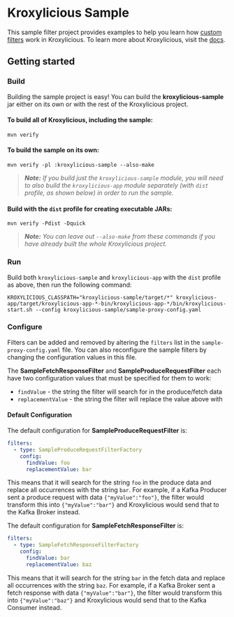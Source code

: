 # Kroxylicious Sample

This sample filter project provides examples to help you learn
how [custom filters](https://kroxylicious.io/kroxylicious/#_custom_filters) work in Kroxylicious. To learn more about
Kroxylicious, visit the [docs](https://kroxylicious.io/kroxylicious).

## Getting started

### Build

Building the sample project is easy! You can build the **kroxylicious-sample** jar either on its own or with the rest of
the Kroxylicious project.

#### To build all of Kroxylicious, including the sample:

```shell
mvn verify
```

#### To build the sample on its own:

```shell
mvn verify -pl :kroxylicious-sample --also-make
```

> *__Note:__ If you build just the `kroxylicious-sample` module, you will need to also build the `kroxylicious-app`
module separately (with `dist` profile, as shown below) in order to run the sample.*

#### Build with the `dist` profile for creating executable JARs:

```shell
mvn verify -Pdist -Dquick
```

> *__Note:__ You can leave out `--also-make` from these commands if you have already built the whole Kroxylicious
project.*

### Run

Build both `kroxylicious-sample` and `kroxylicious-app` with the `dist` profile as above, then run the following
command:

```shell
KROXYLICIOUS_CLASSPATH="kroxylicious-sample/target/*" kroxylicious-app/target/kroxylicious-app-*-bin/kroxylicious-app-*/bin/kroxylicious-start.sh --config kroxylicious-sample/sample-proxy-config.yaml
```

### Configure

Filters can be added and removed by altering the `filters` list in the `sample-proxy-config.yaml` file. You can also
reconfigure the sample filters by changing the configuration values in this file.

The **SampleFetchResponseFilter** and **SampleProduceRequestFilter** each have two configuration values that must be
specified for them to work:

- `findValue` - the string the filter will search for in the produce/fetch data
- `replacementValue` - the string the filter will replace the value above with

#### Default Configuration

The default configuration for **SampleProduceRequestFilter** is:

```yaml
filters:
  - type: SampleProduceRequestFilterFactory
    config:
      findValue: foo
      replacementValue: bar
```

This means that it will search for the string `foo` in the produce data and replace all occurrences with the string
`bar`. For example, if a Kafka Producer sent a produce request with data `{"myValue":"foo"}`, the filter would transform
this into `{"myValue":"bar"}` and Kroxylicious would send that to the Kafka Broker instead.

The default configuration for **SampleFetchResponseFilter** is:

```yaml
filters:
  - type: SampleFetchResponseFilterFactory
    config:
      findValue: bar
      replacementValue: baz
```

This means that it will search for the string `bar` in the fetch data and replace all occurrences with the string `baz`.
For example, if a Kafka Broker sent a fetch response with data `{"myValue":"bar"}`, the filter would transform this into
`{"myValue":"baz"}` and Kroxylicious would send that to the Kafka Consumer instead.
